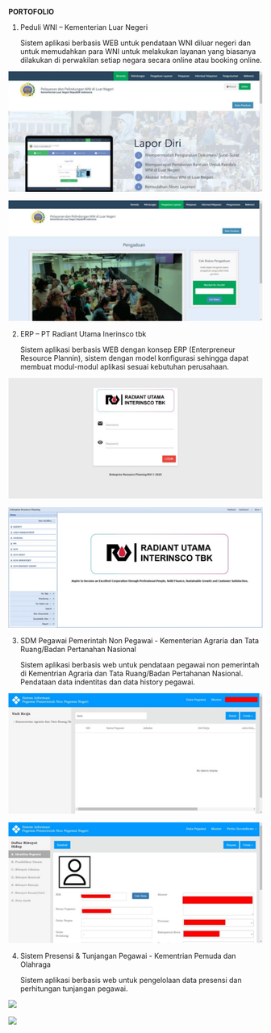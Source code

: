 **PORTOFOLIO** 

1. Peduli WNI – Kementerian Luar Negeri 

   Sistem aplikasi berbasis WEB untuk pendataan WNI diluar negeri dan untuk memudahkan para WNI untuk melakukan layanan yang biasanya dilakukan di perwakilan setiap negara secara online atau booking online. 

![](Aspose.Words.3840435b-0e7a-4221-8bd3-8172ab10268c.001.jpeg)

![](Aspose.Words.3840435b-0e7a-4221-8bd3-8172ab10268c.002.jpeg)

2. ERP – PT Radiant Utama Inerinsco tbk 

   Sistem aplikasi berbasis WEB dengan konsep ERP (Enterpreneur Resource Plannin), sistem dengan model konfigurasi sehingga dapat membuat modul-modul aplikasi sesuai kebutuhan perusahaan. 

![](Aspose.Words.3840435b-0e7a-4221-8bd3-8172ab10268c.003.jpeg)

![](Aspose.Words.3840435b-0e7a-4221-8bd3-8172ab10268c.004.jpeg)

3. SDM Pegawai Pemerintah Non Pegawai - Kementerian Agraria dan Tata Ruang/Badan Pertanahan Nasional 

   Sistem aplikasi berbasis web untuk pendataan pegawai non pemerintah di Kementrian Agraria dan Tata Ruang/Badan Pertahanan Nasional. Pendataan data indentitas dan data history pegawai. 

![](Aspose.Words.3840435b-0e7a-4221-8bd3-8172ab10268c.005.jpeg)

![](Aspose.Words.3840435b-0e7a-4221-8bd3-8172ab10268c.006.jpeg)

4. Sistem Presensi & Tunjangan Pegawai - Kementrian Pemuda dan Olahraga 

   Sistem aplikasi berbasis web untuk pengelolaan data presensi dan perhitungan tunjangan pegawai. 

![](Aspose.Words.3840435b-0e7a-4221-8bd3-8172ab10268c.007.png)

![](Aspose.Words.3840435b-0e7a-4221-8bd3-8172ab10268c.008.png)

